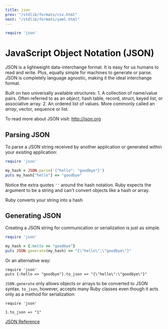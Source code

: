 ```yaml
---
title: json
prev: "/stdlib/formats/csv.html"
next: "/stdlib/formats/yaml.html"
---
```



```ruby
require 'json'
```

# JavaScript Object Notation (JSON)

JSON is a lightweight data-interchange format. It is easy for us humans
to read and write. Plus, equally simple for machines to generate or
parse. JSON is completely language agnostic, making it the ideal
interchange format.

Built on two universally available structures: 1. A collection of
name/value pairs. Often referred to as an *object*, hash table, record,
struct, keyed list, or associative array. 2. An ordered list of values.
More commonly called an *array*, vector, sequence or list.

To read more about JSON visit: http://json.org

## Parsing JSON

To parse a JSON string received by another application or generated
within your existing application:


```ruby
require 'json'

my_hash = JSON.parse('{"hello": "goodbye"}')
puts my_hash["hello"] => "goodbye"
```

Notice the extra quotes `''` around the hash notation. Ruby expects the
argument to be a string and can't convert objects like a hash or array.

Ruby converts your string into a hash

## Generating JSON

Creating a JSON string for communication or serialization is just as
simple.


```ruby
require 'json'

my_hash = {:hello => "goodbye"}
puts JSON.generate(my_hash) => "{\"hello\":\"goodbye\"}"
```

Or an alternative way:


```
require 'json'
puts {:hello => "goodbye"}.to_json => "{\"hello\":\"goodbye\"}"
```

`JSON.generate` only allows objects or arrays to be converted to JSON
syntax. `to_json`, however, accepts many Ruby classes even though it
acts only as a method for serialization:


```
require 'json'

1.to_json => "1"
```

<a href='https://ruby-doc.org/stdlib-2.5.0/libdoc/json/rdoc/JSON.html'
class='ruby-doc remote' target='_blank'>JSON Reference</a>

